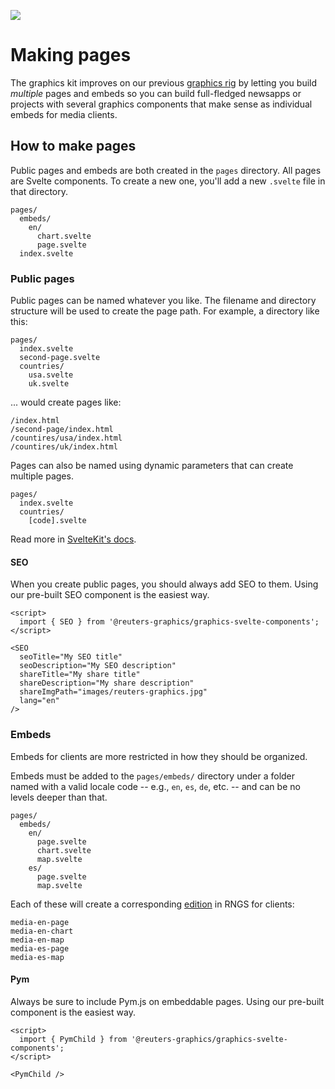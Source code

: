 ![](https://graphics.thomsonreuters.com/style-assets/images/logos/reuters-graphics-logo/svg/graphics-logo-color-dark.svg)

# Making pages

The graphics kit improves on our previous [graphics rig](https://github.com/reuters-graphics/bluprint_graphics-rig/) by letting you build _multiple_ pages and embeds so you can build full-fledged newsapps or projects with several graphics components that make sense as individual embeds for media clients.

## How to make pages

Public pages and embeds are both created in the `pages` directory. All pages are Svelte components. To create a new one, you'll add a new `.svelte` file in that directory.

```
pages/
  embeds/
    en/
      chart.svelte
      page.svelte
  index.svelte
```

### Public pages

Public pages can be named whatever you like. The filename and directory structure will be used to create the page path. For example, a directory like this:

```
pages/
  index.svelte
  second-page.svelte
  countries/
    usa.svelte
    uk.svelte
```

... would create pages like:

```
/index.html
/second-page/index.html
/countires/usa/index.html
/countires/uk/index.html
```

Pages can also be named using dynamic parameters that can create multiple pages.

```
pages/
  index.svelte
  countries/
    [code].svelte
```

Read more in [SvelteKit's docs](https://kit.svelte.dev/docs#routing-pages).

#### SEO

When you create public pages, you should always add SEO to them. Using our pre-built SEO component is the easiest way.

```svelte
<script>
  import { SEO } from '@reuters-graphics/graphics-svelte-components';
</script>

<SEO
  seoTitle="My SEO title"
  seoDescription="My SEO description"
  shareTitle="My share title"
  shareDescription="My share description"
  shareImgPath="images/reuters-graphics.jpg"
  lang="en"
/>
```

### Embeds

Embeds for clients are more restricted in how they should be organized.

Embeds must be added to the `pages/embeds/` directory under a folder named with a valid locale code -- e.g., `en`, `es`, `de`, etc. -- and can be no levels deeper than that.

```
pages/
  embeds/
    en/
      page.svelte
      chart.svelte
      map.svelte
    es/
      page.svelte
      map.svelte
```

Each of these will create a corresponding [edition](https://github.com/reuters-graphics/bluprint_graphics-kit/issues/1#issuecomment-811891029) in RNGS for clients:

```
media-en-page
media-en-chart
media-en-map
media-es-page
media-es-map
```

#### Pym

Always be sure to include Pym.js on embeddable pages. Using our pre-built component is the easiest way.

```svelte
<script>
  import { PymChild } from '@reuters-graphics/graphics-svelte-components';
</script>

<PymChild />
```
